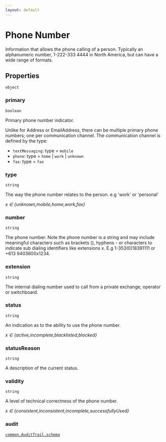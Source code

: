 ```yaml
---
layout: default
---
```


# Phone Number

Information that allows the phone calling of a person. Typically an alphanumeric number, 1-222-333 4444 in North America, but can have a wide range of formats.
## Properties

`object`


###  primary
`boolean` 

Primary phone number indicator.

Unlike for Address or EmailAddress, there can be multiple primary phone numbers; one per communication channel.
The communication channel is defined by the type:

* `textMessaging`: type = `mobile`
* `phone`: type = `home` | `work` | `unknown`
* `fax`: type = `fax`



###  type
`string` 

The way the phone number relates to the person. e.g 'work' or 'personal'

 *x ∈  {unknown,mobile,home,work,fax}*
 


###  number
`string` 

The phone number. Note the phone number is a string and may include meaningful characters such as brackets (), hyphens - or characters to indicate sub dialing identifiers like extensions x. E.g 1-353(0)18391111 or +613 9403600x1234.


###  extension
`string` 

The internal dialing number used to call from a private exchange, operator or switchboard.


###  status
`string` 

An indication as to the ability to use the phone number.

 *x ∈  {active,incomplete,blacklisted,blocked}*
 


###  statusReason
`string` 

A description of the current status.


###  validity
`string` 

A level of technical correctness of the phone number.

 *x ∈  {consistent,inconsistent,incomplete,successfullyUsed}*
 


###  audit
[`common.AuditTrail.schema`](../common/AuditTrail.schema.md) 





